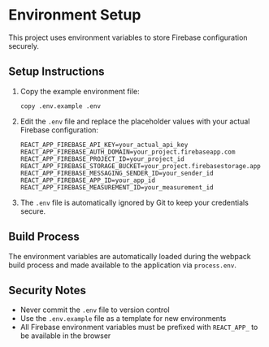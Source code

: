 # Environment Setup

This project uses environment variables to store Firebase configuration securely. 

## Setup Instructions

1. Copy the example environment file:
   ```
   copy .env.example .env
   ```

2. Edit the `.env` file and replace the placeholder values with your actual Firebase configuration:
   ```
   REACT_APP_FIREBASE_API_KEY=your_actual_api_key
   REACT_APP_FIREBASE_AUTH_DOMAIN=your_project.firebaseapp.com
   REACT_APP_FIREBASE_PROJECT_ID=your_project_id
   REACT_APP_FIREBASE_STORAGE_BUCKET=your_project.firebasestorage.app
   REACT_APP_FIREBASE_MESSAGING_SENDER_ID=your_sender_id
   REACT_APP_FIREBASE_APP_ID=your_app_id
   REACT_APP_FIREBASE_MEASUREMENT_ID=your_measurement_id
   ```

3. The `.env` file is automatically ignored by Git to keep your credentials secure.

## Build Process

The environment variables are automatically loaded during the webpack build process and made available to the application via `process.env`.

## Security Notes

- Never commit the `.env` file to version control
- Use the `.env.example` file as a template for new environments
- All Firebase environment variables must be prefixed with `REACT_APP_` to be available in the browser